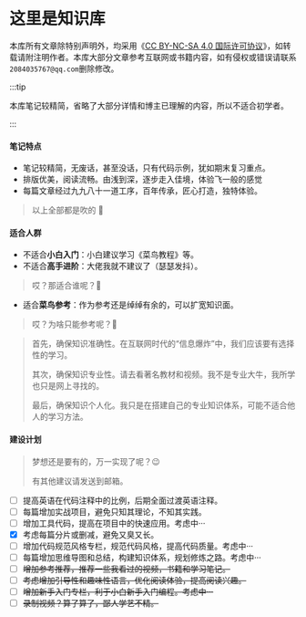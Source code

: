 # 这里是知识库

本库所有文章除特别声明外，均采用《[CC BY-NC-SA 4.0 国际许可协议](https://creativecommons.org/licenses/by-nc-sa/4.0/deed.zh-hans)》，如转载请附注明作者。本库大部分文章参考互联网或书籍内容，如有侵权或错误请联系`2084035767@qq.com`删除修改。

:::tip

本库笔记较精简，省略了大部分详情和博主已理解的内容，所以不适合初学者。

:::

#### 笔记特点

- 笔记较精简，无废话，甚至没话，只有代码示例，犹如期末复习重点。
- 排版优美，阅读流畅。由浅到深，逐步走入佳境，体验飞一般的感觉
- 每篇文章经过九九八十一道工序，百年传承，匠心打造，独特体验。

> 以上全部都是吹的 🤪

#### 适合人群

- 不适合**小白入门**：小白建议学习《菜鸟教程》等。
- 不适合**高手进阶**：大佬我就不建议了（瑟瑟发抖）。

> 哎？那适合谁呢？🤔

- 适合**菜鸟参考**：作为参考还是绰绰有余的，可以扩宽知识面。

> 哎？为啥只能参考呢？🤔

> 首先，确保知识准确性。在互联网时代的“信息爆炸”中，我们应该要有选择性的学习。
>
> 其次，确保知识专业性。请去看著名教材和视频。我不是专业大牛，我所学也只是网上寻找的。
>
> 最后，确保知识个人化。我只是在搭建自己的专业知识体系，可能不适合他人的学习方法。

#### 建设计划

> 梦想还是要有的，万一实现了呢？😉
>
> 有其他建议请发送到邮箱。

- [ ] 提高英语在代码注释中的比例，后期全面过渡英语注释。
- [ ] 每篇增加实战项目，避免只知其理论，不知其实践。
- [ ] 增加工具代码，提高在项目中的快速应用。考虑中···
- [x] 考虑每篇分片或删减，避免又臭又长。
- [ ] 增加代码规范风格专栏，规范代码风格，提高代码质量。考虑中···
- [ ] 每篇增加思维导图和总结，构建知识体系，规划修炼之路。考虑中···
- [ ] ~~增加参考推荐，推荐一些我看过的视频，书籍和学习笔记。~~
- [ ] ~~考虑增加引导性和趣味性语言，优化阅读体验，提高阅读兴趣。~~
- [ ] ~~增加新手入门专栏，利于小白新手入门编程。考虑中···~~
- [ ] ~~录制视频？算了算了，鄙人学艺不精。~~
